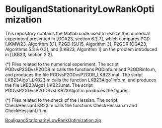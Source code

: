 # BouligandStationarityLowRankOptimization

This repository contains the Matlab code used to realize the numerical experiment presented in [OGA23, section 6.2.7], which compares PGD [JKMW23, Algorithm 3.1], P2GD [SU15, Algorithm 3], P2GDR [OGA23, Algorithms 5.3 & 6.3], and [LKB23, Algorithm 1] on the problem introduced in [LKB23, section 2.2].

(*) Files related to the numerical experiment. The script PGDvsP2GDvsP2GDR.m calls the functions PGDinfo.m and P2GDRinfo.m, and produces the file PGDvsP2GDvsP2GDR_LKB23.mat. The script LKB23Algo1_LKB23.m calls the function LKB23Algo1info.m, and produces the file LKB23Algo1_LKB23.mat. The script PGDvsP2GDvsP2GDRvsLKB23Algo1.m produces the figures.

(*) Files related to the check of the Hessian. The script CheckHessianLKB23.m calls the functions CheckHessian.m and CheckHessianLift.m.

[BouligandStationarityLowRankOptimization.zip](https://github.com/golikier/ApocalypseFreeLowRankOptimization/files/15017254/BouligandStationarityLowRankOptimization.zip)
